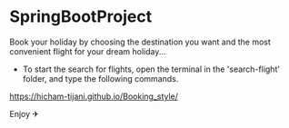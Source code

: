 # SpringBootProject
Book your holiday by choosing the destination you want and the most convenient flight for your dream holiday...

- To start the search for flights, open the terminal in the 'search-flight' folder, and type the following commands.
    
https://hicham-tijani.github.io/Booking_style/  
     
Enjoy ✈ 
